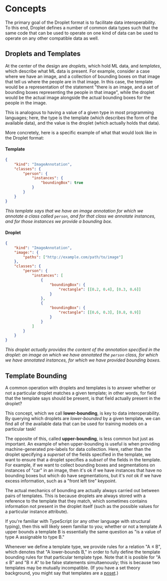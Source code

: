 # Concepts

The primary goal of the Droplet format is to facilitate data interoperability.  To this end, Droplet defines a number of common data types such that the same code that can be used to operate on one kind of data can be used to operate on any other compatible data as well.

## Droplets and Templates

At the center of the design are _droplets_, which hold ML data, and _templates_, which describe what ML data is present.  For example, consider a case where we have an image, and a collection of bounding boxes on that image that tell us where the people are in that image.  In this case, the template would be a representation of the statement "there is an image, and a set of bounding boxes representing the people in that image", while the droplet would be the actual image alongside the actual bounding boxes for the people in the image.

This is analogous to having a value of a given type in most programming languages; here, the type is the template (which describes the form of the available data), and the value is the droplet (which actually holds that data).

More concretely, here is a specific example of what that would look like in the Droplet format:

#### Template
```json
{
	"kind": "ImageAnnotation",
	"classes": {
		"person": {
			"instances": {
				"boundingBox": true
			}
		}
	}
}
```

_This template says that we have an image annotation for which we annotate a class called `person`, and for that class we annotate instances, and for those instances we provide a bounding box._

#### Droplet
```json
{
	"kind": "ImageAnnotation",
	"image:": {
		"paths": ["http://example.com/path/to/image"]
	},
	"classes": {
		"person": {
			"instances": [
				{
					"boundingBox": {
						"rectangle": [[0.2, 0.4], [0.3, 0.6]]
					}
				},
				{
					"boundingBox": {
						"rectangle": [[0.6, 0.3], [0.8, 0.9]]
					}
				}
			]
		}
	}
}
```

_This droplet actually provides the content of the annotation specified in the droplet: an image on which we have annotated the `person` class, for which we have annotated instances, for which we have provided bounding boxes._

## Template Bounding

A common operation with droplets and templates is to answer whether or not a particular droplet matches a given template; in other words, for field that the template says should be present, is that field actually present in the droplet?

This concept, which we call **lower-bounding**, is key to data interoperability.  By querying which droplets are _lower-bounded_ by a given template, we can find all of the available data that can be used for training models on a particular task!

The opposite of this, called **upper-bounding**, is less common but just as important.  An example of when upper-bounding is useful is when providing machine-generated pre-labels for data collection.  Here, rather than the droplet specifying a _superset_ of the fields specified in the template, we want to ensure that a droplet specifies a _subset_ of the fields in the template.  For example, if we want to collect bounding boxes and segmentations on instances of "car" in an image, then it's ok if we have instances that have no bounding boxes but which do have segmentations, but it's _not_ ok if we have excess information, such as a "front left tire" keypoint.

The actual mechanics of bounding are actually always carried out between pairs of templates.  This is because droplets are always stored with a reference to the template that they match, which sometimes contains information not present in the droplet itself (such as the possible values for a particular instance attribute).

If you're familiar with TypeScript (or any other language with structural typing), then this will likely seem familiar to you; whether or not a template A upper bounds a template B is essentially the same question as "is a value of type A assignable to type B."

Whenever we define a template type, we provide rules for a relation "A ≤ B", which denotes that "A lower-bounds B," in order to fully define the template bounding rules for that particular template type.  Note that it is posible for "A ≤ B" and "B ≤ A" to be false statements simultaenously; this is because two templates may be mutually incompatible.  (If you have a set theory background, you might say that templates are a [poset](https://en.wikipedia.org/wiki/Partially_ordered_set).)

